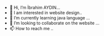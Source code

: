 - 👋 Hi, I’m İbrahim AYDIN...
- 👀 I am interested in website design..
- 🌱 I’m currently learning java language ...
- 💞️ I’m looking to collaborate on the website ...
- 📫 How to reach me ..

<!---
ibrahimaydn/ibrahimaydn is a ✨ special ✨ repository because its `README.md` (this file) appears on your GitHub profile.
You can click the Preview link to take a look at your changes.
--->
